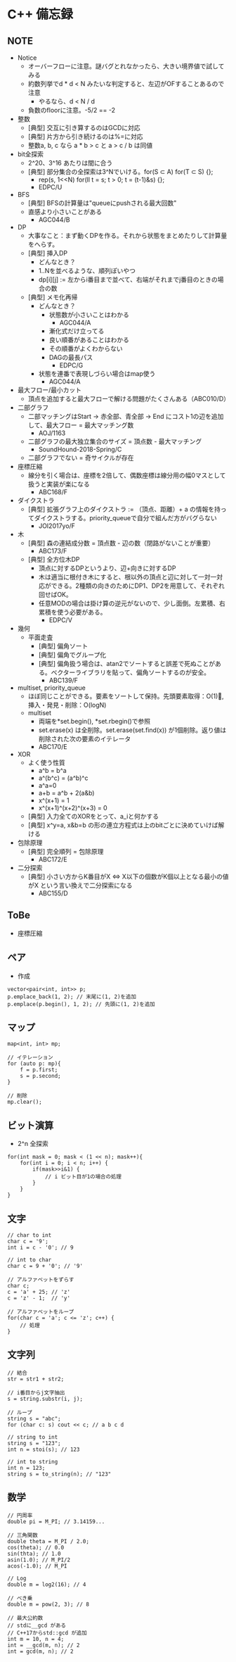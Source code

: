 # C++ 備忘録

## NOTE
- Notice
    - オーバーフローに注意。謎バグとれなかったら、大きい境界値で試してみる
    - 約数列挙でd * d < N みたいな判定すると、左辺がOFすることあるので注意
        - やるなら、d < N / d
    - 負数のfloorに注意。-5/2 == -2
- 整数
    - [典型] 交互に引き算するのはGCDに対応
    - [典型] 片方から引き続けるのは%=に対応
    - 整数a, b, c なら a * b > c と a > c / b は同値
- bit全探索
    - 2^20、3^16 あたりは間に合う
    - [典型] 部分集合の全探索は3^Nでいける。for(S ⊂ A) for(T ⊂ S) {}; 
        - rep(s, 1<<N) for(ll t = s; t > 0; t = (t-1)&s) {};
        - EDPC/U
- BFS
    - [典型] BFSの計算量は"queueにpushされる最大回数"
    - 直感より小さいことがある
        - AGC044/B
- DP
    - 大事なこと：まず動くDPを作る。それから状態をまとめたりして計算量をへらす。
    - [典型] 挿入DP
    	- どんなとき？
	    - 1..Nを並べるような、順列ぽいやつ
	    - dp[i][j] := 左からi番目まで並べて、右端がそれまでj番目のときの場合の数
    - [典型] メモ化再帰
        - どんなとき？
            - 状態数が小さいことはわかる
                - AGC044/A
            - 漸化式だけ立ってる
            - 良い順番があることはわかる
            - その順番がよくわからない
            - DAGの最長パス
                - EDPC/G
        - 状態を連番で表現しづらい場合はmap使う
            - AGC044/A
- 最大フロー/最小カット
    - 頂点を追加すると最大フローで解ける問題がたくさんある（ABC010/D）
- 二部グラフ
    - 二部マッチングはStart -> 赤全部、青全部 -> End にコスト1の辺を追加して、最大フロー = 最大マッチング数
        - AOJ/1163
    - 二部グラフの最大独立集合のサイズ = 頂点数 - 最大マッチング
        - SoundHound-2018-Spring/C
    - 二部グラフでない = 奇サイクルが存在
- 座標圧縮
    - 線分を引く場合は、座標を2倍して、偶数座標は線分用の幅0マスとして扱うと実装が楽になる
        - ABC168/F
- ダイクストラ
    - [典型] 拡張グラフ上のダイクストラ := （頂点、距離）+ a の情報を持ってダイクストラする。priority_queueで自分で組んだ方がバグらない
        - JOI2017yo/F
- 木
    - [典型] 森の連結成分数 = 頂点数 - 辺の数（閉路がないことが重要）
        - ABC173/F
    - [典型] 全方位木DP
        - 頂点に対するDPというより、辺+向きに対するDP
        - 木は適当に根付き木にすると、根以外の頂点と辺に対して一対一対応ができる。2種類の向きのためにDP1、DP2を用意して、それぞれ回せばOK。
        - 任意MODの場合は掛け算の逆元がないので、少し面倒。左累積、右累積を使う必要がある。
            - EDPC/V
- 幾何
    - 平面走査
        - [典型] 偏角ソート
        - [典型] 偏角でグループ化
        - [典型] 偏角扱う場合は、atan2でソートすると誤差で死ぬことがある。ベクターライブラリを貼って、偏角ソートするのが安全。
            - ABC139/F
- multiset, priority_queue
    - ほぼ同じことができる。要素をソートして保持。先頭要素取得：O(1), 挿入・発見・削除：O(logN)
    - multiset
        - 両端を*set.begin(), *set.rbegin()で参照
        - set.erase(x) は全削除。set.erase(set.find(x)) が1個削除。返り値は削除された次の要素のイテレータ
        - ABC170/E
- XOR
    - よく使う性質
        - a^b = b^a
        - a^(b^c) = (a^b)^c
        - a^a=0
        - a+b = a^b + 2(a&b)
        - x^(x+1) = 1
        - x^(x+1)^(x+2)^(x+3) = 0
    - [典型] 入力全てのXORをとって、a_iと何かする
    - [典型] x^y=a, x&b=b の形の連立方程式は上のbitごとに決めていけば解ける
- 包除原理
    - [典型] 完全順列 = 包除原理
        - ABC172/E
- 二分探索
    - [典型] 小さい方からK番目がX ⇔ X以下の個数がK個以上となる最小の値がX という言い換えで二分探索になる
        - ABC155/D

## ToBe
- 座標圧縮

## ペア
- 作成
```c++:
vector<pair<int, int>> p;
p.emplace_back(1, 2); // 末尾に(1, 2)を追加
p.emplace(p.begin(), 1, 2); // 先頭に(1, 2)を追加
```

## マップ
```c++:
map<int, int> mp;

// イテレーション
for (auto p: mp){
    f = p.first;
    s = p.second;
}

// 削除
mp.clear();
```

## ビット演算
- 2^n 全探索
```c++:
for(int mask = 0; mask < (1 << n); mask++){
    for(int i = 0; i < n; i++) {
        if(mask>>i&1) {
            // i ビット目が1の場合の処理
        }
    }
}
```

## 文字
```c++:
// char to int
char c = '9';
int i = c - '0'; // 9

// int to char
char c = 9 + '0'; // '9'

// アルファベットをずらす
char c;
c = 'a' + 25; // 'z'
c = 'z' - 1;  // 'y'

// アルファベットをループ
for(char c = 'a'; c <= 'z'; c++) {
    // 処理 
}
```


## 文字列
```c++:
// 結合
str = str1 + str2;

// i番目からj文字抽出
s = string.substr(i, j);

// ループ
string s = "abc";
for (char c: s) cout << c; // a b c d

// string to int
string s = "123";
int n = stoi(s); // 123

// int to string
int n = 123;
string s = to_string(n); // "123"

```

## 数学
```c++:
// 円周率
double pi = M_PI; // 3.14159...

// 三角関数
double theta = M_PI / 2.0;
cos(theta); // 0.0
sin(thta); // 1.0
asin(1.0); // M_PI/2
acos(-1.0); // M_PI

// Log
double m = log2(16); // 4

// べき乗
double m = pow(2, 3); // 8

// 最大公約数
// stdに__gcd がある
// C++17からstd::gcd が追加
int m = 10, n = 4;
int = __gcd(m, n); // 2
int = gcd(m, n); // 2
```

